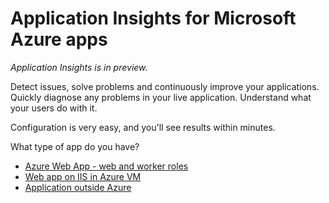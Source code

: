 ﻿<properties 
	pageTitle="Application Insights for Microsoft Azure apps" 
	description="Analyze usage and performance of your Azure app with Application Insights." 
	services="application-insights" 
    documentationCenter="windows"
	authors="alancameronwills" 
	manager="ronmart"/>

<tags 
	ms.service="application-insights" 
	ms.workload="tbd" 
	ms.tgt_pltfrm="ibiza" 
	ms.devlang="na" 
	ms.topic="article" 
	ms.date="05/21/2015" 
	ms.author="awills"/>

#  Application Insights for Microsoft Azure apps

*Application Insights is in preview.*


Detect issues, solve problems and continuously improve your applications. Quickly diagnose any problems in your live application. Understand what your users do with it.

Configuration is very easy, and you'll see results within minutes.

What type of app do you have?

* [Azure Web App - web and worker roles](app-insights-cloudservices.md)
* [Web app on IIS in Azure VM](../insights-perf-analytics.md)
* [Application outside Azure](app-insights-get-started.md)








 